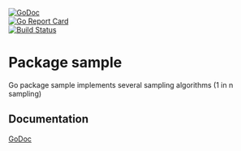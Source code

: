 [![GoDoc](https://godoc.org/github.com/breml/sample?status.svg)](https://godoc.org/github.com/breml/sample)  
[![Go Report Card](http://goreportcard.com/badge/breml/sample)](http://goreportcard.com/report/breml/sample)  
[![Build Status](https://travis-ci.org/breml/sample.svg)](https://travis-ci.org/breml/sample)  

# Package sample

Go package sample implements several sampling algorithms (1 in n sampling)

## Documentation

[GoDoc](https://godoc.org/github.com/breml/sample)
